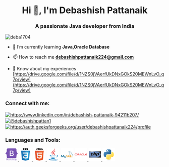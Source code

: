 <h1 align="center">Hi 👋, I'm Debashish Pattanaik</h1>
<h3 align="center">A passionate Java developer from India</h3>

<p align="left"> <img src="https://komarev.com/ghpvc/?username=deba1704&label=Profile%20views&color=0e75b6&style=flat" alt="deba1704" /> </p>

- 🌱 I’m currently learning **Java,Oracle Database**

- 📫 How to reach me **debashishpattanaik224@gmail.com**

- 📄 Know about my experiences [https://drive.google.com/file/d/1NZS0jVAerfUkDNxGOkS20MEWnLvO_q7p/view](https://drive.google.com/file/d/1NZS0jVAerfUkDNxGOkS20MEWnLvO_q7p/view)

<h3 align="left">Connect with me:</h3>
<p align="left">
<a href="https://linkedin.com/in/https://www.linkedin.com/in/debashish-pattanaik-94211b207" target="blank"><img align="center" src="https://raw.githubusercontent.com/rahuldkjain/github-profile-readme-generator/master/src/images/icons/Social/linked-in-alt.svg" alt="https://www.linkedin.com/in/debashish-pattanaik-94211b207/" height="30" width="40" /></a>
<a href="https://www.hackerrank.com/@debashishpattan1" target="blank"><img align="center" src="https://raw.githubusercontent.com/rahuldkjain/github-profile-readme-generator/master/src/images/icons/Social/hackerrank.svg" alt="@debashishpattan1" height="30" width="40" /></a>
<a href="https://auth.geeksforgeeks.org/user/https://auth.geeksforgeeks.org/user/debashishpattanaik224/profile" target="blank"><img align="center" src="https://raw.githubusercontent.com/rahuldkjain/github-profile-readme-generator/master/src/images/icons/Social/geeks-for-geeks.svg" alt="https://auth.geeksforgeeks.org/user/debashishpattanaik224/profile" height="30" width="40" /></a>
</p>

<h3 align="left">Languages and Tools:</h3>
<p align="left"> <a href="https://getbootstrap.com" target="_blank" rel="noreferrer"> <img src="https://raw.githubusercontent.com/devicons/devicon/master/icons/bootstrap/bootstrap-plain-wordmark.svg" alt="bootstrap" width="40" height="40"/> </a> <a href="https://www.w3schools.com/css/" target="_blank" rel="noreferrer"> <img src="https://raw.githubusercontent.com/devicons/devicon/master/icons/css3/css3-original-wordmark.svg" alt="css3" width="40" height="40"/> </a> <a href="https://www.w3.org/html/" target="_blank" rel="noreferrer"> <img src="https://raw.githubusercontent.com/devicons/devicon/master/icons/html5/html5-original-wordmark.svg" alt="html5" width="40" height="40"/> </a> <a href="https://www.java.com" target="_blank" rel="noreferrer"> <img src="https://raw.githubusercontent.com/devicons/devicon/master/icons/java/java-original.svg" alt="java" width="40" height="40"/> </a> <a href="https://www.mysql.com/" target="_blank" rel="noreferrer"> <img src="https://raw.githubusercontent.com/devicons/devicon/master/icons/mysql/mysql-original-wordmark.svg" alt="mysql" width="40" height="40"/> </a> <a href="https://www.oracle.com/" target="_blank" rel="noreferrer"> <img src="https://raw.githubusercontent.com/devicons/devicon/master/icons/oracle/oracle-original.svg" alt="oracle" width="40" height="40"/> </a> <a href="https://www.php.net" target="_blank" rel="noreferrer"> <img src="https://raw.githubusercontent.com/devicons/devicon/master/icons/php/php-original.svg" alt="php" width="40" height="40"/> </a> <a href="https://www.python.org" target="_blank" rel="noreferrer"> <img src="https://raw.githubusercontent.com/devicons/devicon/master/icons/python/python-original.svg" alt="python" width="40" height="40"/> </a> </p>
